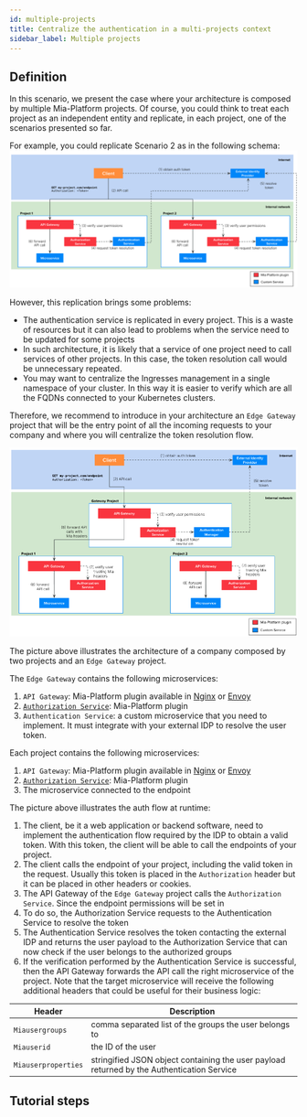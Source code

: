 ```yaml
---
id: multiple-projects
title: Centralize the authentication in a multi-projects context
sidebar_label: Multiple projects
---
```


## Definition
In this scenario, we present the case where your architecture is composed by multiple Mia-Platform projects. Of course, you could think to treat each project as an independent entity and replicate, in each project, one of the scenarios presented so far.

For example, you could replicate Scenario 2 as in the following schema:
![Scenario4](./img/auth-scenario4.png)

However, this replication brings some problems:
- The authentication service is replicated in every project. This is a waste of resources but it can also lead to problems when the service need to be updated for some projects
- In such architecture, it is likely that a service of one project need to call services of other projects. In this case, the token resolution call would be unnecessary repeated.  
- You may want to centralize the Ingresses management in a single namespace of your cluster. In this way it is easier to verify which are all the FQDNs connected to your Kubernetes clusters.

Therefore, we recommend to introduce in your architecture an `Edge Gateway` project that will be the entry point of all the incoming requests to your company and where you will centralize the token resolution flow.

![Scenario4a](./img/auth-scenario4a.png)

The picture above illustrates the architecture of a company composed by two projects and an `Edge Gateway` project.

The `Edge Gateway` contains the following microservices:
1. `API Gateway`: Mia-Platform plugin available in [Nginx](/runtime_suite/api-gateway/10_overview.md) or [Envoy](/runtime_suite/envoy-api-gateway/overview.md)
2. [`Authorization Service`](/runtime_suite/authorization-service/10_overview.md): Mia-Platform plugin
3. `Authentication Service`: a custom microservice that you need to implement. It must integrate with your external IDP to resolve the user token.

Each project contains the following microservices:
1. `API Gateway`: Mia-Platform plugin available in [Nginx](/runtime_suite/api-gateway/10_overview.md) or [Envoy](/runtime_suite/envoy-api-gateway/overview.md)
2. [`Authorization Service`](/runtime_suite/authorization-service/10_overview.md): Mia-Platform plugin
3. The microservice connected to the endpoint

The picture above illustrates the auth flow at runtime:
1. The client, be it a web application or backend software, need to implement the authentication flow required by the IDP to obtain a valid token. With this token, the client will be able to call the endpoints of your project.
2. The client calls the endpoint of your project, including the valid token in the request. Usually this token is placed in the `Authorization` header but it can be placed in other headers or cookies.
3. The API Gateway of the `Edge Gateway` project calls the `Authorization Service`. Since the endpoint permissions will be set in 
4. To do so, the Authorization Service requests to the Authentication Service to resolve the token
5. The Authentication Service resolves the token contacting the external IDP and returns the user payload to the Authorization Service that can now check if the user belongs to the authorized groups 
6. If the verification performed by the Authentication Service is successful, then the API Gateway forwards the API call the right microservice of the project. Note that the target microservice will receive the following additional headers that could be useful for their business logic:
  
  | Header              | Description                                                                                |
  | --------------------| ------------------------------------------------------------------------------------------ |
  | `Miausergroups`     | comma separated list of the groups the user belongs to                                     |
  | `Miauserid`         | the ID of the user                                                                         |
  | `Miauserproperties` | stringified JSON object containing the user payload returned by the Authentication Service |

## Tutorial steps
